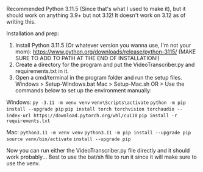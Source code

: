 Recommended Python 3.11.5 (Since that's what I used to make it), but it should work on anything 3.9+ but not 3.12! It doesn't work on 3.12 as of writing this.

Installation and prep:
1. Install Python 3.11.5 (Or whatever version you wanna use, I'm not your mom): https://www.python.org/downloads/release/python-3115/ (MAKE SURE TO ADD TO PATH AT THE END OF INSTALLATION!)
2. Create a directory for the program and put the VideoTranscriber.py and requirements.txt in it.
3. Open a cmd/terminal in the program folder and run the setup files.
   Windows > Setup-Windows.bat
   Mac > Setup-Mac.sh
   OR > Use the commands below to set up the environment manually:

Windows:
```py -3.11 -m venv venv```
```venv\Scripts\activate```
```python -m pip install --upgrade pip```
```pip install torch torchvision torchaudio --index-url https://download.pytorch.org/whl/cu118```
```pip install -r requirements.txt```

Mac:
```python3.11 -m venv venv```
```python3.11 -m pip install --upgrade pip```
```source venv/bin/activate```
```install --upgrade pip```

Now you can run either the VideoTranscriber.py file directly and it should work probably... Best to use the bat/sh file to run it since it will make sure to use the venv.
